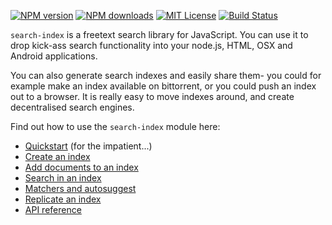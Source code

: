 [![NPM version][npm-version-image]][npm-url] [![NPM downloads][npm-downloads-image]][npm-url] [![MIT License][license-image]][license-url] [![Build Status][travis-image]][travis-url]



`search-index` is a freetext search library for JavaScript. You can use it to drop kick-ass search functionality into your node.js, HTML, OSX and Android applications.

You can also generate search indexes and easily share them- you could for example make an index available on bittorrent, or you could push an index out to a browser. It is really easy to move indexes around, and create decentralised search engines.

Find out how to use the `search-index` module here:

 * [Quickstart](./doc/quickstart.md) (for the impatient...)
 * [Create an index](./doc/create.md)
 * [Add documents to an index](./doc/add.md)
 * [Search in an index](./doc/search.md)
 * [Matchers and autosuggest](./doc/autosuggest.md)
 * [Replicate an index](./doc/replicate.md)
 * [API reference](./doc/API.md)

[license-image]: http://img.shields.io/badge/license-MIT-blue.svg?style=flat
[license-url]: LICENSE

[npm-url]: https://npmjs.org/package/search-index
[npm-version-image]: http://img.shields.io/npm/v/search-index.svg?style=flat
[npm-downloads-image]: http://img.shields.io/npm/dm/search-index.svg?style=flat

[travis-url]: http://travis-ci.org/fergiemcdowall/search-index
[travis-image]: http://img.shields.io/travis/fergiemcdowall/search-index.svg?style=flat


